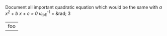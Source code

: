 Document all important quadratic equation 
which would be the same with *a x<sup>2</sup> + b x + c = 0* 
&omega;<sub>pE</sub><sup>-1</sup> = &rad; <span class="over">3</span>

<table><tr><td>
foo
</td></tr></table>

